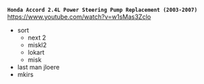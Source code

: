 



**`Honda Accord 2.4L Power Steering Pump Replacement (2003-2007)`**  
https://www.youtube.com/watch?v=w1sMas3Zclo   


- sort
  * next 2
   - miskl2 
   - lokart 
  * misk
- last man
jloere 
- mkirs
